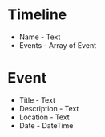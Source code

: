 # Timeline

* Name - Text
* Events - Array of Event

# Event

* Title - Text
* Description - Text
* Location - Text
* Date - DateTime

